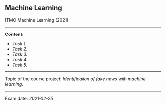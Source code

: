 ## Machine Learning

ITMO Machine Learning (2021)

---

**Content:**
* _Task 1._
* _Task 2._
* _Task 3._
* _Task 4._
* _Task 5._

---

Topic of the course project: _Identification of fake news with machine learning_. 

---

Exam date: _2021-02-25_
